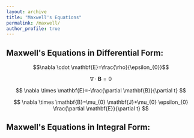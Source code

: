 ```yaml
---
layout: archive
title: "Maxwell's Equations"
permalink: /maxwell/
author_profile: true
---
```

## Maxwell's Equations in Differential Form:

$$\nabla \cdot \mathbf{E}=\frac{\rho}{\epsilon_{0}}$$

$$
\nabla \cdot \mathbf{B}=0
$$

$$
\nabla \times \mathbf{E}=-\frac{\partial \mathbf{B}}{\partial t}
$$

$$
\nabla \times \mathbf{B}=\mu_{0} \mathbf{J}+\mu_{0} \epsilon_{0} \frac{\partial \mathbf{E}}{\partial t}
$$

## Maxwell's Equations in Integral Form:
